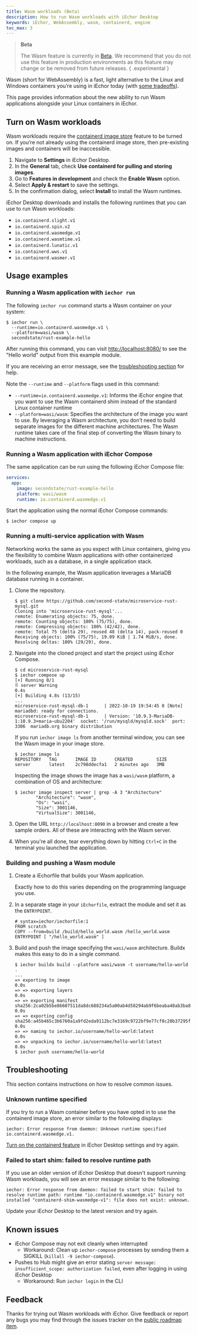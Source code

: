 ```yaml
---
title: Wasm workloads (Beta)
description: How to run Wasm workloads with iEchor Desktop
keywords: iEchor, WebAssembly, wasm, containerd, engine
toc_max: 3
---
```


> **Beta**
>
> The Wasm feature is currently in [Beta](../release-lifecycle.md/#beta).
> We recommend that you do not use this feature in production environments as
> this feature may change or be removed from future releases.
{ .experimental }

Wasm (short for WebAssembly) is a fast, light alternative to the Linux and
Windows containers you’re using in iEchor today (with
[some tradeoffs](https://www.iechor.com/blog/iechor-wasm-technical-preview/)).

This page provides information about the new ability to run Wasm applications
alongside your Linux containers in iEchor.

## Turn on Wasm workloads

Wasm workloads require the [containerd image store](containerd.md)
feature to be turned on. If you’re not already using the containerd image store,
then pre-existing images and containers will be inaccessible.

1. Navigate to **Settings** in iEchor Desktop.
2. In the **General** tab, check **Use containerd for pulling and storing images**.
3. Go to **Features in development** and check the **Enable Wasm** option.
4. Select **Apply & restart** to save the settings.
5. In the confirmation dialog, select **Install** to install the Wasm runtimes.

iEchor Desktop downloads and installs the following runtimes that you can use
to run Wasm workloads:

- `io.containerd.slight.v1`
- `io.containerd.spin.v2`
- `io.containerd.wasmedge.v1`
- `io.containerd.wasmtime.v1`
- `io.containerd.lunatic.v1`
- `io.containerd.wws.v1`
- `io.containerd.wasmer.v1`

## Usage examples

### Running a Wasm application with `iechor run`

The following `iechor run` command starts a Wasm container on your system:

```console
$ iechor run \
  --runtime=io.containerd.wasmedge.v1 \
  --platform=wasi/wasm \
  secondstate/rust-example-hello
```

After running this command, you can visit [http://localhost:8080/](http://localhost:8080/) to see the "Hello world" output from this example module.

If you are receiving an error message, see the [troubleshooting section](#troubleshooting) for help.

Note the `--runtime` and `--platform` flags used in this command:

- `--runtime=io.containerd.wasmedge.v1`: Informs the iEchor engine that you want
  to use the Wasm containerd shim instead of the standard Linux container
  runtime
- `--platform=wasi/wasm`: Specifies the architecture of the image you want to
  use. By leveraging a Wasm architecture, you don’t need to build separate
  images for the different machine architectures. The Wasm runtime takes care of
  the final step of converting the Wasm binary to machine instructions.

### Running a Wasm application with iEchor Compose

The same application can be run using the following iEchor Compose file:

```yaml
services:
  app:
    image: secondstate/rust-example-hello
    platform: wasi/wasm
    runtime: io.containerd.wasmedge.v1
```

Start the application using the normal iEchor Compose commands:

   ```console
   $ iechor compose up
   ```

### Running a multi-service application with Wasm

Networking works the same as you expect with Linux containers, giving you the
flexibility to combine Wasm applications with other containerized workloads,
such as a database, in a single application stack.

In the following example, the Wasm application leverages a MariaDB database
running in a container.

1. Clone the repository.

   ```console
   $ git clone https://github.com/second-state/microservice-rust-mysql.git
   Cloning into 'microservice-rust-mysql'...
   remote: Enumerating objects: 75, done.
   remote: Counting objects: 100% (75/75), done.
   remote: Compressing objects: 100% (42/42), done.
   remote: Total 75 (delta 29), reused 48 (delta 14), pack-reused 0
   Receiving objects: 100% (75/75), 19.09 KiB | 1.74 MiB/s, done.
   Resolving deltas: 100% (29/29), done.
   ```

2. Navigate into the cloned project and start the project using iEchor Compose.

   ```console
   $ cd microservice-rust-mysql
   $ iechor compose up
   [+] Running 0/1
   ⠿ server Warning                                                                                                  0.4s
   [+] Building 4.8s (13/15)
   ...
   microservice-rust-mysql-db-1      | 2022-10-19 19:54:45 0 [Note] mariadbd: ready for connections.
   microservice-rust-mysql-db-1      | Version: '10.9.3-MariaDB-1:10.9.3+maria~ubu2204'  socket: '/run/mysqld/mysqld.sock'  port: 3306  mariadb.org binary distribution
   ```

   If you run `iechor image ls` from another terminal window, you can see the
   Wasm image in your image store.

   ```console
   $ iechor image ls
   REPOSITORY   TAG       IMAGE ID       CREATED         SIZE
   server       latest    2c798ddecfa1   2 minutes ago   3MB
   ```

   Inspecting the image shows the image has a `wasi/wasm` platform, a
   combination of OS and architecture:

   ```console
   $ iechor image inspect server | grep -A 3 "Architecture"
           "Architecture": "wasm",
           "Os": "wasi",
           "Size": 3001146,
           "VirtualSize": 3001146,
   ```

3. Open the URL `http://localhost:8090` in a browser and create a few sample
   orders. All of these are interacting with the Wasm server.

4. When you're all done, tear everything down by hitting `Ctrl+C` in the
   terminal you launched the application.

### Building and pushing a Wasm module

1. Create a iEchorfile that builds your Wasm application.

   Exactly how to do this varies depending on the programming language you use.

2. In a separate stage in your `iEchorfile`, extract the module and set it as
   the `ENTRYPOINT`.

   ```iechorfile
   # syntax=iechor/iechorfile:1
   FROM scratch
   COPY --from=build /build/hello_world.wasm /hello_world.wasm
   ENTRYPOINT [ "/hello_world.wasm" ]
   ```

3. Build and push the image specifying the `wasi/wasm` architecture. Buildx
   makes this easy to do in a single command.

   ```console
   $ iechor buildx build --platform wasi/wasm -t username/hello-world .
   ...
   => exporting to image                                                                             0.0s
   => => exporting layers                                                                            0.0s
   => => exporting manifest sha256:2ca02b5be86607511da8dc688234a5a00ab4d58294ab9f6beaba48ab3ba8de56  0.0s
   => => exporting config sha256:a45b465c3b6760a1a9fd2eda9112bc7e3169c9722bf9e77cf8c20b37295f954b    0.0s
   => => naming to iechor.io/username/hello-world:latest                                            0.0s
   => => unpacking to iechor.io/username/hello-world:latest                                         0.0s
   $ iechor push username/hello-world
   ```

## Troubleshooting

This section contains instructions on how to resolve common issues.

### Unknown runtime specified

If you try to run a Wasm container before you have opted in to use the
containerd image store, an error similar to the following displays:

```text
iechor: Error response from daemon: Unknown runtime specified io.containerd.wasmedge.v1.
```

[Turn on the containerd feature](containerd.md#turn-on-the-containerd-image-store-feature)
in iEchor Desktop settings and try again.

### Failed to start shim: failed to resolve runtime path

If you use an older version of iEchor Desktop that doesn't support running Wasm
workloads, you will see an error message similar to the following:

```text
iechor: Error response from daemon: failed to start shim: failed to resolve runtime path: runtime "io.containerd.wasmedge.v1" binary not installed "containerd-shim-wasmedge-v1": file does not exist: unknown.
```

Update your iEchor Desktop to the latest version and try again.

## Known issues

- iEchor Compose may not exit cleanly when interrupted
  - Workaround: Clean up `iechor-compose` processes by sending them a SIGKILL
    (`killall -9 iechor-compose`).
- Pushes to Hub might give an error stating
  `server message: insufficient_scope: authorization failed`, even after logging
  in using iEchor Desktop
  - Workaround: Run `iechor login` in the CLI

## Feedback

Thanks for trying out Wasm workloads with iEchor. Give feedback or report any
bugs you may find through the issues tracker on the
[public roadmap item](https://github.com/iechor/roadmap/issues/426).
